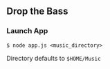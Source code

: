 ## Drop the Bass

### Launch App
`$ node app.js <music_directory>`

Directory defaults to `$HOME/Music`